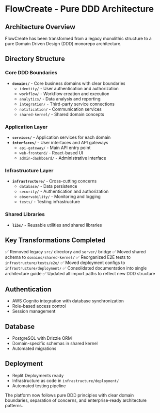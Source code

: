 # FlowCreate - Pure DDD Architecture

## Architecture Overview
FlowCreate has been transformed from a legacy monolithic structure to a pure Domain Driven Design (DDD) monorepo architecture.

## Directory Structure

### Core DDD Boundaries
- **`domains/`** - Core business domains with clear boundaries
  - `identity/` - User authentication and authorization
  - `workflow/` - Workflow creation and execution
  - `analytics/` - Data analysis and reporting
  - `integration/` - Third-party service connections
  - `notification/` - Communication services
  - `shared-kernel/` - Shared domain concepts

### Application Layer
- **`services/`** - Application services for each domain
- **`interfaces/`** - User interfaces and API gateways
  - `api-gateway/` - Main API entry point
  - `web-frontend/` - React-based UI
  - `admin-dashboard/` - Administrative interface

### Infrastructure Layer
- **`infrastructure/`** - Cross-cutting concerns
  - `database/` - Data persistence
  - `security/` - Authentication and authorization
  - `observability/` - Monitoring and logging
  - `tests/` - Testing infrastructure

### Shared Libraries
- **`libs/`** - Reusable utilities and shared libraries

## Key Transformations Completed
✅ Removed legacy `src/` directory and `server/` bridge
✅ Moved shared schema to `domains/shared-kernel/`
✅ Reorganized E2E tests to `infrastructure/tests/e2e/`
✅ Moved deployment configs to `infrastructure/deployment/`
✅ Consolidated documentation into single architecture guide
✅ Updated all import paths to reflect new DDD structure

## Authentication
- AWS Cognito integration with database synchronization
- Role-based access control
- Session management

## Database
- PostgreSQL with Drizzle ORM
- Domain-specific schemas in shared kernel
- Automated migrations

## Deployment
- Replit Deployments ready
- Infrastructure as code in `infrastructure/deployment/`
- Automated testing pipeline

The platform now follows pure DDD principles with clear domain boundaries, separation of concerns, and enterprise-ready architecture patterns.
